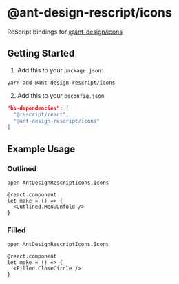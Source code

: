 # @ant-design-rescript/icons

ReScript bindings for [@ant-design/icons](https://www.npmjs.com/package/@ant-design/icons)

## Getting Started

1. Add this to your `package.json`:

```
yarn add @ant-design-rescript/icons
```

2. Add this to your `bsconfig.json`

```json
"bs-dependencies": [
  "@rescript/react",
  "@ant-design-rescript/icons"
]
```

## Example Usage

### Outlined

```rescript
open AntDesignRescriptIcons.Icons

@react.component
let make = () => {
  <Outlined.MenuUnfold />
}
```

### Filled

```rescript
open AntDesignRescriptIcons.Icons

@react.component
let make = () => {
  <Filled.CloseCircle />
}
```
